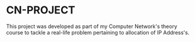 # CN-PROJECT
This project was developed as part of my Computer Network's theory course to tackle a real-life problem pertaining to allocation of IP Address's.
